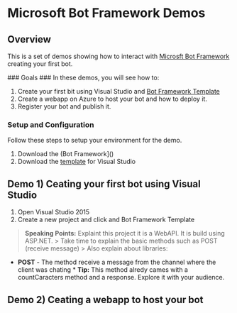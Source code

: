 # Microsoft Bot Framework Demos #

<a name="Overview"></a>
## Overview ##
This is a set of demos showing how to interact with [Microsft Bot Framework](https://dev.botframework.com) creating your first bot.

<a id="goals" />
### Goals ###
In these demos, you will see how to:

1. Create your first bit using Visual Studio and [Bot Framework Template]("site")
2. Create a webapp on Azure to host your bot and how to deploy it.
3. Register your bot and publish it.

<a name="setup"></a>
### Setup and Configuration ###
Follow these steps to setup your environment for the demo.

1. Download the (Bot Framework]()
2. Download the [template]() for Visual Studio

<a name="Demo1"></a>
## Demo 1) Ceating your first bot using Visual Studio ##

1. Open Visual Studio 2015
2. Create a new project and click and Bot Framework Template

> **Speaking Points:** Explaint this project it is a WebAPI. It is build using ASP.NET.
    >   Take time to explain the basic methods such as POST (receive message)
    >   Also explain about libraries:
       
 * **POST** - The method receive a message from the channel where the client was chating
        * **Tip:** This method alredy cames with a countCaracters method and a response. Explore it with your audience.


<a name="Demo2"></a>
## Demo 2) Ceating a webapp to host your bot